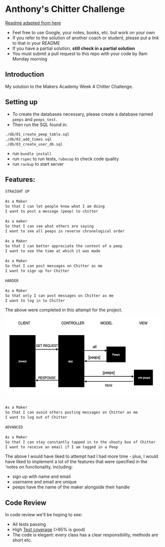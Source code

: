 Anthony's Chitter Challenge
=================
[Readme adapted from here](https://github.com/makersacademy/chitter-challenge)

* Feel free to use Google, your notes, books, etc. but work on your own
* If you refer to the solution of another coach or student, please put a link to that in your README
* If you have a partial solution, **still check in a partial solution**
* You must submit a pull request to this repo with your code by 9am Monday morning

Introduction
-------

My solution to the Makers Academy Week 4 Chitter Challenge.


Setting up  
-----  

* To create the databases necessary, please create a database named `peeps` and `peeps_test`.  
* Then run the SQL found in:  

```
./db/01_create_peep_table.sql
./db/02_add_times.sql
./db/03_create_user_db.sql

```

* run `bundle install`  
* run `rspec` to run tests, `rubocop` to check code quality  
* run `rackup` to start server

Features:
-------

```
STRAIGHT UP

As a Maker
So that I can let people know what I am doing  
I want to post a message (peep) to chitter

As a maker
So that I can see what others are saying  
I want to see all peeps in reverse chronological order

As a Maker
So that I can better appreciate the context of a peep
I want to see the time at which it was made

As a Maker
So that I can post messages on Chitter as me
I want to sign up for Chitter

HARDER

As a Maker
So that only I can post messages on Chitter as me
I want to log in to Chitter

```
The above were completed in this attempt for the project.  

<img src="./model_user_1.png" width="600" height="250">

```

As a Maker
So that I can avoid others posting messages on Chitter as me
I want to log out of Chitter

ADVANCED

As a Maker
So that I can stay constantly tapped in to the shouty box of Chitter
I want to receive an email if I am tagged in a Peep
```

The above I would have liked to attempt had I had more time - plus, I would have liked to implement a lot of the features that were specified in the 'notes on functionality, including:

* sign up with name and email
* username and email are unique
* peeps have the name of the maker alongside their handle

Code Review
-----------

In code review we'll be hoping to see:

* All tests passing
* High [Test coverage](https://github.com/makersacademy/course/blob/main/pills/test_coverage.md) (>95% is good)
* The code is elegant: every class has a clear responsibility, methods are short etc.
